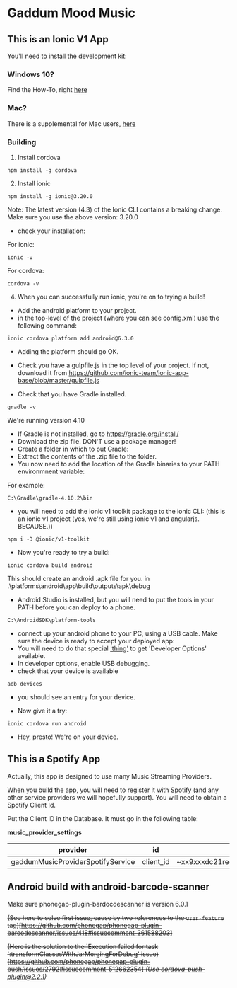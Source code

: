 # Gaddum Mood Music
## This is an Ionic V1 App
You'll need to install the development kit:
### Windows 10?
Find the How-To, right [here](https://github.com/AliceDigitalLabs/SupportingLiveProjects_2018/wiki/Ionic-and-Cordova-on-Win-10)  

### Mac?
There is a supplemental for Mac users, [here](https://github.com/AliceDigitalLabs/Supporting_LiveProjects_2019/wiki/Ionic-and-Cordova-on-Win-10:-Mac-Supplemental)

### Building



1. Install cordova

```
npm install -g cordova
```

2. Install ionic
```
npm install -g ionic@3.20.0
```  

Note: The latest version (4.3) of the Ionic CLI contains a breaking change. Make sure you use the above version: 3.20.0


* check your installation:

For ionic:  

```
ionic -v
```

For cordova: 
```
cordova -v
```

4. When you can successfully run ionic, you're on to trying a build!  

* Add the android platform to your project.
 * in the top-level of the project (where you can see config.xml) use the following command:

```
ionic cordova platform add android@6.3.0
```

* Adding the platform should go OK.


* Check you have a gulpfile.js in the top level of your project. If not, download it from https://github.com/ionic-team/ionic-app-base/blob/master/gulpfile.js  

* Check that you have Gradle installed.
```
gradle -v
```
We're running version 4.10

* If Gradle is not installed, go to https://gradle.org/install/
 * Download the zip file. DON'T use a package manager!
 * Create a folder in which to put Gradle: 
 * Extract the contents of the .zip file to the folder.
 * You now need to add the location of the Gradle binaries to your PATH environmnent variable:
 
 For example:
 ```
 C:\Gradle\gradle-4.10.2\bin
 ```

* you will need to add the ionic v1 toolkit  package to the ionic CLI:
(this is an ionic v1 project (yes, we're still using ionic v1 and angularjs. BECAUSE.))

```
npm i -D @ionic/v1-toolkit
```


* Now you're ready to try a build:

```
ionic cordova build android
```

This should create an android .apk file for you. in .\platforms\android\app\build\outputs\apk\debug

* Android Studio is installed, but you will need to put the tools in your PATH before you can deploy to a phone.

```
C:\AndroidSDK\platform-tools
```

* connect up your android phone to your PC, using a USB cable. Make sure the device is ready to accept your deployed app:
 * You will need to do that special ['thing'](https://www.digitaltrends.com/mobile/how-to-get-developer-options-on-android/) to get 'Developer Options' available.
 * In developer options, enable USB debugging.
* check that your device is available
```
adb devices
```

* you should see an entry for your device.



* Now give it a try:


```
ionic cordova run android
```

* Hey, presto! We're on your device.


## This is a Spotify App

Actually, this app is designed to use many Music Streaming Providers. 

When you build the app, you will need to register it with Spotify (and any other service providers we will hopefully support). 
You will need to obtain a Spotify Client Id. 

Put the Client ID in the Database. It must go in the following table:

**music_provider_settings** 

|provider|id|value|value_type|
|-|-|-|-|
|gaddumMusicProviderSpotifyService|client_id|~xx9xxxdc21redactedxxa1d74xx5b03e~|string|


## Android build with android-barcode-scanner

Make sure phonegap-plugin-bardocdescanner is version 6.0.1

~~(See here to solve first issue, cause by two references to the `uses-feature` tag)[https://github.com/phonegap/phonegap-plugin-barcodescanner/issues/418#issuecomment-361588203]~~

~~(Here is the solution to the `Execution failed for task ':transformClassesWithJarMergingForDebug' issue)[https://github.com/phonegap/phonegap-plugin-push/issues/2792#issuecomment-512662354] *(Use cordova-push-plugin@2.2.1)*~~


